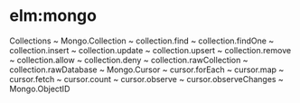 # elm:mongo

Collections
~   Mongo.Collection
~     collection.find
~     collection.findOne
~     collection.insert
~     collection.update
~     collection.upsert
~     collection.remove
~     collection.allow
~     collection.deny
~     collection.rawCollection
~     collection.rawDatabase
~   Mongo.Cursor
~     cursor.forEach
~     cursor.map
~     cursor.fetch
~     cursor.count
~     cursor.observe
~     cursor.observeChanges
~   Mongo.ObjectID

